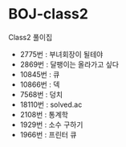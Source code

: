 # BOJ-class2
Class2 풀이집

- 2775번 : 부녀회장이 될테야
- 2869번 : 달팽이는 올라가고 싶다
- 10845번 : 큐
- 10866번 : 덱
- 7568번 : 덩치
- 18110번 : solved.ac
- 2108번 : 통계학
- 1929번 : 소수 구하기
- 1966번 : 프린터 큐